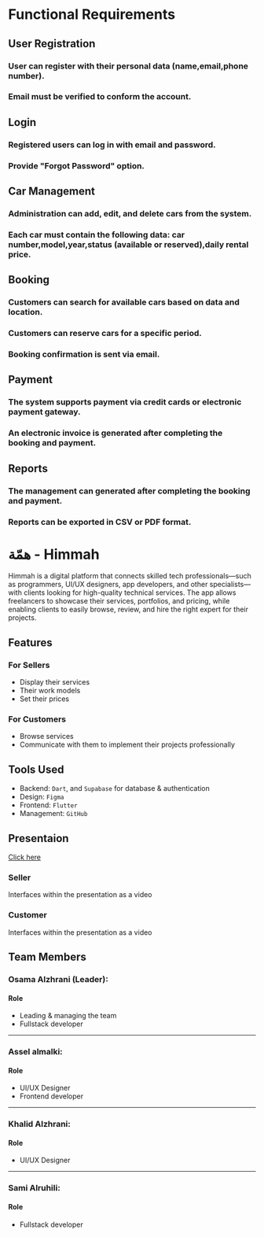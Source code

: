 # Functional Requirements
## User Registration
### User can register with their personal data (name,email,phone number).
### Email must be verified to conform the account.
## Login
### Registered users can log in with email and password.
### Provide "Forgot Password" option.
## Car Management
### Administration can add, edit, and delete cars from the system.
### Each car must contain the following data: car number,model,year,status (available or reserved),daily rental price.
## Booking
### Customers can search for available cars based on data and location.
### Customers can reserve cars for a specific period.
### Booking confirmation is sent via email.
## Payment
### The system supports payment via credit cards or electronic payment gateway.
### An electronic invoice is generated after completing the booking and payment.
## Reports
### The management can generated after completing the booking and payment.
### Reports can be exported in CSV or PDF format.












<body> <h1>همّة - Himmah</h1> <p>Himmah is a digital platform that connects skilled tech professionals—such as programmers, UI/UX designers, app developers, and other specialists—with clients looking for high-quality technical services. The app allows freelancers to showcase their services, portfolios, and pricing, while enabling clients to easily browse, review, and hire the right expert for their projects.</p>

<h2>Features</h2>
<h3>For Sellers</h3>
<ul>
 <li>Display their services</li>
 <li>Their work models</li>
 <li>Set their prices</li>
</ul>

<h3>For Customers</h3>
<ul>
	<li>Browse services</li>
	<li>Communicate with them to implement their projects professionally</li>
</ul>

<h2>Tools Used</h2>
<ul>
	<li>Backend: <code>Dart</code>, and <code>Supabase</code> for database & authentication</li>
	<li>Design: <code>Figma</code></li>
	<li>Frontend: <code>Flutter</code></li>
	<li>Management: <code>GitHub</code></li>
</ul>

<h2>Presentaion</h2>
<a href="https://www.canva.com/design/DAGq5N1b2Y8/sMFSRRKEJx8FQzt4KIVGaA/edit?utm_content=DAGq5N1b2Y8&utm_campaign=designshare&utm_medium=link2&utm_source=sharebutton">Click here</a>

<h3>Seller</h3>
<p>Interfaces within the presentation as a video</p>

<h3>Customer</h3>
<p>Interfaces within the presentation as a video</p>


<h2>Team Members</h2>
<h3>Osama Alzhrani (Leader):</h3> 

<h4>Role</h4>
<ul>
	<li> Leading & managing the team</li>
	<li> Fullstack developer</li>
</ul>


<hr>
<h3>Assel almalki:</h3> 

<h4>Role</h4>
<ul>
	<li> UI/UX Designer</li>
	<li> Frontend developer</li>
</ul>

<hr>
<h3>Khalid Alzhrani:</h3> 

<h4>Role</h4>
<ul>
	<li>UI/UX Designer</li>
</ul>



<hr>
<h3>Sami Alruhili:</h3> 

<h4>Role</h4>
<ul>
	<li>Fullstack developer</li>
</ul>
